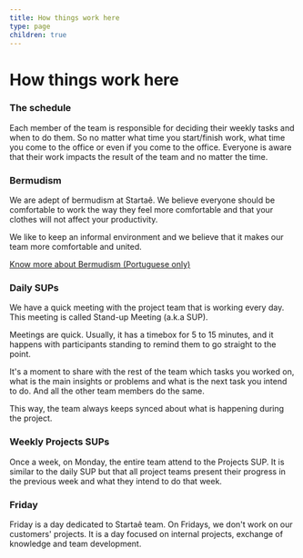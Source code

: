 ```yaml
---
title: How things work here
type: page
children: true
---
```


# How things work here

### The schedule

Each member of the team is responsible for deciding their weekly tasks and when to do them. So no matter what time you start/finish work, what time you come to the office or even if you come to the office. Everyone is aware that their work impacts the result of the team and no matter the time.

### Bermudism

We are adept of bermudism at Startaê. We believe everyone should be comfortable to work the way they feel more comfortable and that your clothes will not affect your productivity.

We like to keep an informal environment and we believe that it makes our team more comfortable and united.

[Know more about Bermudism (Portuguese only)](http://www.bermudamanifesto.org/)

### Daily SUPs

We have a quick meeting with the project team that is working every day. This meeting is called Stand-up Meeting (a.k.a SUP).

Meetings are quick. Usually, it has a timebox for 5 to 15 minutes, and it happens with participants standing to remind them to go straight to the point.

It's a moment to share with the rest of the team which tasks you worked on, what is the main insights or problems and what is the next task you intend to do. And all the other team members do the same.

This way, the team always keeps synced about what is happening during the project.

### Weekly Projects SUPs

Once a week, on Monday, the entire team attend to the Projects SUP. It is similar to the daily SUP but that all project teams present their progress in the previous week and what they intend to do that week.

### Friday

Friday is a day dedicated to Startaê team. On Fridays, we don't work on our customers' projects. It is a day  focused on internal projects, exchange of knowledge and team development.
